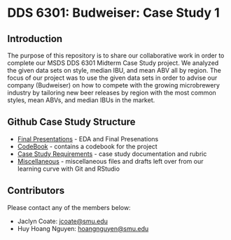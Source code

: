 # DDS 6301: Budweiser: Case Study 1

## Introduction
The purpose of this repository is to share our collaborative work in order to complete our MSDS DDS 6301 Midterm Case Study project. We analyzed the given data sets on style, median IBU, and mean ABV all by region. The focus of our project was to use the given data sets in order to advise our company (Budweiser) on how to compete with the growing microbrewery industry by tailoring new beer releases by region with the most common styles, mean ABVs, and median IBUs in the market.

## Github Case Study Structure
* [Final Presentations] - EDA and Final Presenations
* [CodeBook] - contains a codebook for the project
* [Case Study Requirements] - case study documentation and rubric
* [Miscellaneous] - miscellaneous files and drafts left over from our learning curve with Git and RStudio

## Contributors
Please contact any of the members below: 
 - Jaclyn Coate: jcoate@smu.edu 
 - Huy Hoang Nguyen: hoangnguyen@smu.edu  
  
 

 [Final Presentations]: <https://github.com/JaclynCoate/6306_Case_Study_1/tree/master/presentations/finalpresentations>
 [CodeBook]: <https://github.com/JaclynCoate/6306_Case_Study_1/tree/master/codebook>
 [Case Study Requirements]: <https://github.com/JaclynCoate/6306_Case_Study_1/tree/master/case_study_req>
 [Miscellaneous]: <https://github.com/JaclynCoate/6306_Case_Study_1/tree/master/Misc> 
 

